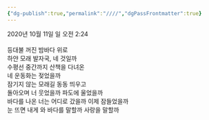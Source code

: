 ```yaml
---
{"dg-publish":true,"permalink":"////","dgPassFrontmatter":true}
---
```


2020년 10월 11일 일 오전 2:24<br/>
<br/>
등대불 꺼진 밤바다 위로<br/>
하얀 모래 발자국, 네 것일까<br/>
수평선 중간까지 산책을 다녀온<br/>
네 운동화는 젖었을까<br/>
잠기지 않는 모래길 동동 띄우고<br/>
돌아오며 너 웃었을까 파도에 울었을까<br/>
바다를 나온 너는 어디로 갔을까 이제 잠들었을까<br/>
눈 뜨면 내게 와 바다를 말할까 사랑을 말할까<br/>
